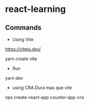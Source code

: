 # react-learning


## Commands


- Using Vite

https://vitejs.dev/

yarn create vite

- Run

yarn dev

- using CRA
Dura mas que vite 

npx create-react-app counter-app-cra